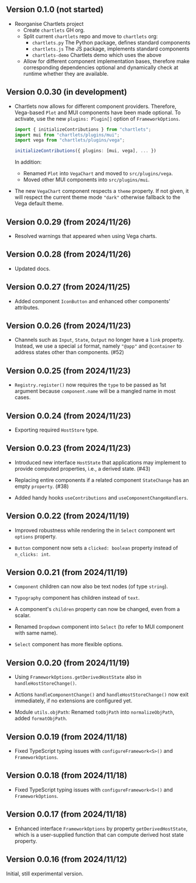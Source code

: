 ## Version 0.1.0 (not started)

* Reorganise Chartlets project
  - Create `chartlets` GH org. 
  - Split current `chartlets` repo and move to `chartlets` org:
    - `chartlets.py` The Python package, defines standard components
    - `chartlets.js` The JS package, implements standard components 
    - `chartlets-demo` Chartlets demo which uses the above  
  - Allow for different component implementation bases, therefore
    make corresponding dependencies optional and dynamically check at runtime
    whether they are available.

## Version 0.0.30 (in development)

* Chartlets now allows for different component providers.
  Therefore, Vega-based `Plot` and MUI components have been made optional.
  To activate, use the new `plugins: Plugin[]` option of `FrameworkOptions`.
  ```TypeScript
  import { initializeContributions } from "chartlets";
  import mui from "chartlets/plugins/mui";
  import vega from "chartlets/plugins/vega";
  
  initializeContributions({ plugins: [mui, vega], ... })   
  ```
  In addition:
  - Renamed `Plot` into `VegaChart` and moved to `src/plugins/vega`.
  - Moved other MUI components into `src/plugins/mui`.

* The new `VegaChart` component respects a `theme` property. If not given,
  it will respect the current theme mode `"dark"` otherwise fallback to the
  Vega default theme. 

## Version 0.0.29 (from 2024/11/26)

* Resolved warnings that appeared when using Vega charts.

## Version 0.0.28 (from 2024/11/26)

* Updated docs.

## Version 0.0.27 (from 2024/11/25)

* Added component `IconButton` and enhanced other components' attributes.

## Version 0.0.26 (from 2024/11/23)

* Channels such as `Input`, `State`, `Output` no longer have a `link` property.
  Instead, we use a special `id` format, namely `"@app"` and `@container`
  to address states other than components. (#52)

## Version 0.0.25 (from 2024/11/23)

* `Registry.register()` now requires the `type`
  to be passed as 1st argument because `component.name` will
  be a mangled name in most cases.

## Version 0.0.24 (from 2024/11/23)

* Exporting required `HostStore` type.

## Version 0.0.23 (from 2024/11/23)

* Introduced new interface `HostState` that applications may implement
  to provide computed properties, i.e., a derived state. (#43)

* Replacing entire components if a related component `StateChange` 
  has an empty `property`. (#38)

* Added handy hooks `useContributions` and `useComponentChangeHandlers`.


## Version 0.0.22 (from 2024/11/19)

* Improved robustness while rendering the in `Select` component
  wrt `options` property.

* `Button` component now sets a `clicked: boolean` property instead
  of `n_clicks: int`.

## Version 0.0.21 (from 2024/11/19)

* `Component` children can now also be text nodes (of type `string`).

* `Typography` component has children instead of `text`.

* A component's `children` property can now be changed, even from a
  scalar.

* Renamed `Dropdown` component into `Select`
  (to refer to MUI component with same name).

* `Select` component has more flexible options.

## Version 0.0.20 (from 2024/11/19)

* Using `FrameworkOptions.getDerivedHostState` also in
  `handleHostStoreChange()`.

* Actions `handleComponentChange()` and `handleHostStoreChange()`
  now exit immediately, if no extensions are configured yet.

* Module `utils.objPath`: Renamed `toObjPath` into `normalizeObjPath`, 
  added `formatObjPath`.

## Version 0.0.19 (from 2024/11/18)

* Fixed TypeScript typing issues with `configureFramework<S>()` and
  `FrameworkOptions`.
  
## Version 0.0.18 (from 2024/11/18)

* Fixed TypeScript typing issues with `configureFramework<S>()` and 
  `FrameworkOptions`. 

## Version 0.0.17 (from 2024/11/18)

* Enhanced interface `FrameworkOptions` by property `getDerivedHostState`,
  which is a user-supplied function that can compute derived
  host state property. 
  
## Version 0.0.16 (from 2024/11/12)

Initial, still experimental version. 
